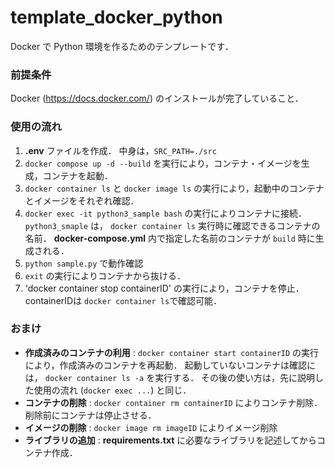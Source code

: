 # template_docker_python
Docker で Python 環境を作るためのテンプレートです．

### 前提条件
Docker (https://docs.docker.com/) のインストールが完了していること．

### 使用の流れ
1. **.env** ファイルを作成．  中身は，`SRC_PATH=./src`
1. `docker compose up -d --build` を実行により，コンテナ・イメージを生成，コンテナを起動．
1. `docker container ls` と `docker image ls` の実行により，起動中のコンテナとイメージをそれぞれ確認．
1. `docker exec -it python3_sample bash` の実行によりコンテナに接続．  `python3_smaple` は， `docker container ls` 実行時に確認できるコンテナの名前．  **docker-compose.yml** 内で指定した名前のコンテナが `build` 時に生成される．
1. `python sample.py` で動作確認
1. `exit` の実行によりコンテナから抜ける．
1. 'docker container stop containerID' の実行により，コンテナを停止．  containerIDは `docker container ls`で確認可能．

### おまけ
- **作成済みのコンテナの利用** : `docker container start containerID` の実行により，作成済みのコンテナを再起動．  起動していないコンテナは確認には， `docker container ls -a` を実行する．  その後の使い方は，先に説明した使用の流れ (`docker exec ...`) と同じ．
- **コンテナの削除** : `docker container rm containerID` によりコンテナ削除．  削除前にコンテナは停止させる．
- **イメージの削除** : `docker image rm imageID` によりイメージ削除
- **ライブラリの追加** : **requirements.txt** に必要なライブラリを記述してからコンテナ作成．
